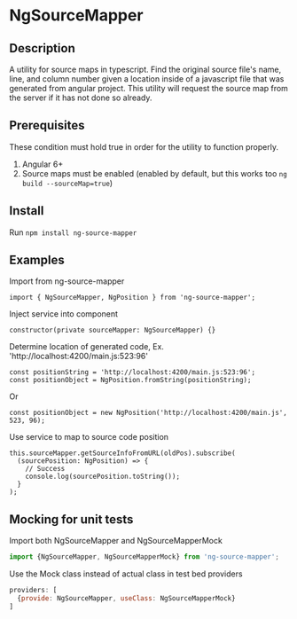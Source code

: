 # NgSourceMapper

## Description
A utility for source maps in typescript. Find the original source file's name, 
line, and column number given a location inside of a javascript file that was 
generated from angular project. This utility will request the source map from 
the server if it has not done so already. 

## Prerequisites
These condition must hold true in order for the utility to function properly.
1) Angular 6+
2) Source maps must be enabled (enabled by default, but this works too `ng build --sourceMap=true`)

## Install
Run `npm install ng-source-mapper`

## Examples
Import from ng-source-mapper
```
import { NgSourceMapper, NgPosition } from 'ng-source-mapper';
```

Inject service into component
```
constructor(private sourceMapper: NgSourceMapper) {}
```

Determine location of generated code, Ex. 'http://localhost:4200/main.js:523:96'
```
const positionString = 'http://localhost:4200/main.js:523:96';
const positionObject = NgPosition.fromString(positionString);
```

Or
```
const positionObject = new NgPosition('http://localhost:4200/main.js', 523, 96);
```

Use service to map to source code position
```
this.sourceMapper.getSourceInfoFromURL(oldPos).subscribe(
  (sourcePosition: NgPosition) => {
    // Success
    console.log(sourcePosition.toString());
  }
);
```

## Mocking for unit tests
Import both NgSourceMapper and NgSourceMapperMock
```javascript
import {NgSourceMapper, NgSourceMapperMock} from 'ng-source-mapper';
```
Use the Mock class instead of actual class in test bed providers
```javascript
providers: [
  {provide: NgSourceMapper, useClass: NgSourceMapperMock}
]
```
